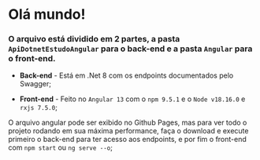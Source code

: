 # Olá mundo!

### O arquivo está dividido em 2 partes, a pasta ``ApiDotnetEstudoAngular`` para o **back-end** e a pasta ``Angular`` para o **front-end**.

- **Back-end** - Está em .Net 8 com os endpoints documentados pelo Swagger;

- **Front-end** - Feito no ``Angular 13`` com o ``npm 9.5.1`` e o ``Node v18.16.0`` e ``rxjs 7.5.0``;

O arquivo angular pode ser exibido no Github Pages, mas para ver todo o projeto rodando em sua máxima performance, faça o download e execute primeiro o back-end para ter acesso aos endpoints, e por fim o front-end com ``npm start`` ou ``ng serve --o``;
